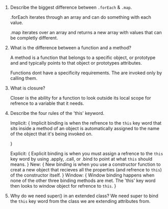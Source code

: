 1. Describe the biggest difference between `.forEach` & `.map`.

   .forEach iterates through an array and can do something with each value.

   .map iterates over an array and returns a new array with values that can be completly different.

2. What is the difference between a function and a method?

   A method is a function that belongs to a specific object, or prototype and and typically points to that
   object or prototypes attributes.

   Functions dont have a specificity requirements. The are invoked only by calling them.

3. What is closure?

   Closer is the ability for a function to look outside its local scope for refrence to a variable that it needs.

4. Describe the four rules of the 'this' keyword.

   Implicit: {
   Implicit binding is when the refrence to the `this` key word that sits inside a method of an object
   is automatically assigned to the name of the object that it's being invoked on.

   }

   Explicit: {
   Explicit binding is when you must assign a refrence to the `this` key word by using .apply, .call, or .bind
   to point at what `this` should means.
   }
   New: {
   New binding is when you use a constructor function to creat a new object that recieves all the
   properties (and refrence to `this`) of the constructor itself.
   }
   Window: {
   Window binding happens when none of the other three binding methods are met. The 'this' key word then looks to window object for refrence to `this`.
   }

5. Why do we need super() in an extended class?
   We need super to bind the `this` key word from the class we are extending attributes from.
